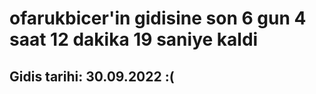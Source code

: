 # ofarukbicer'in gidisine son 6 gun 4 saat 12 dakika 19 saniye kaldi

## Gidis tarihi: 30.09.2022 :(